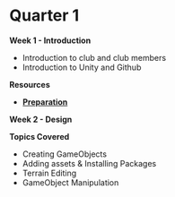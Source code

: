 # Quarter 1

**Week 1 - Introduction**
- Introduction to club and club members
- Introduction to Unity and Github

**Resources**
- [**Preparation**](https://github.com/AlphaMC0/UGDC/blob/main/Prep.md)

**Week 2 - Design**

**Topics Covered**
- Creating GameObjects
- Adding assets & Installing Packages
- Terrain Editing
- GameObject Manipulation

